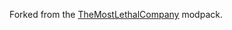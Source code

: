 Forked from the [TheMostLethalCompany](https://thunderstore.io/c/lethal-company/p/TeamClark/TheMostLethalCompany/) modpack.
